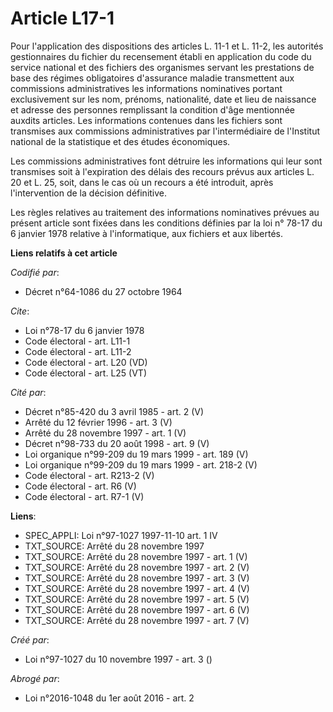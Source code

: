 # Article L17-1

Pour l'application des dispositions des articles L. 11-1 et L. 11-2, les autorités gestionnaires du fichier du recensement
établi en application du code du service national et des fichiers des organismes servant les prestations de base des régimes
obligatoires d'assurance maladie transmettent aux commissions administratives les informations nominatives portant
exclusivement sur les nom, prénoms, nationalité, date et lieu de naissance et adresse des personnes remplissant la condition
d'âge mentionnée auxdits articles. Les informations contenues dans les fichiers sont transmises aux commissions
administratives par l'intermédiaire de l'Institut national de la statistique et des études économiques. 

Les commissions administratives font détruire les informations qui leur sont transmises soit à l'expiration des délais des
recours prévus aux articles L. 20 et L. 25, soit, dans le cas où un recours a été introduit, après l'intervention de la
décision définitive. 

Les règles relatives au traitement des informations nominatives prévues au présent article sont fixées dans les conditions
définies par la loi n° 78-17 du 6 janvier 1978 relative à l'informatique, aux fichiers et aux libertés.

**Liens relatifs à cet article**

_Codifié par_:

  - Décret n°64-1086 du 27 octobre 1964

_Cite_:

  - Loi n°78-17 du 6 janvier 1978
  - Code électoral - art. L11-1
  - Code électoral - art. L11-2
  - Code électoral - art. L20 (VD)
  - Code électoral - art. L25 (VT)

_Cité par_:

  - Décret n°85-420 du 3 avril 1985 - art. 2 (V)
  - Arrêté du 12 février 1996 - art. 3 (V)
  - Arrêté du 28 novembre 1997 - art. 1 (V)
  - Décret n°98-733 du 20 août 1998 - art. 9 (V)
  - Loi organique n°99-209 du 19 mars 1999 - art. 189 (V)
  - Loi organique n°99-209 du 19 mars 1999 - art. 218-2 (V)
  - Code électoral - art. R213-2 (V)
  - Code électoral - art. R6 (V)
  - Code électoral - art. R7-1 (V)

**Liens**:

  - SPEC_APPLI: Loi n°97-1027 1997-11-10 art. 1 IV
  - TXT_SOURCE: Arrêté du 28 novembre 1997
  - TXT_SOURCE: Arrêté du 28 novembre 1997 - art. 1 (V)
  - TXT_SOURCE: Arrêté du 28 novembre 1997 - art. 2 (V)
  - TXT_SOURCE: Arrêté du 28 novembre 1997 - art. 3 (V)
  - TXT_SOURCE: Arrêté du 28 novembre 1997 - art. 4 (V)
  - TXT_SOURCE: Arrêté du 28 novembre 1997 - art. 5 (V)
  - TXT_SOURCE: Arrêté du 28 novembre 1997 - art. 6 (V)
  - TXT_SOURCE: Arrêté du 28 novembre 1997 - art. 7 (V)

_Créé par_:

  - Loi n°97-1027 du 10 novembre 1997 - art. 3 ()

_Abrogé par_:

  - Loi n°2016-1048 du 1er août 2016 - art. 2

